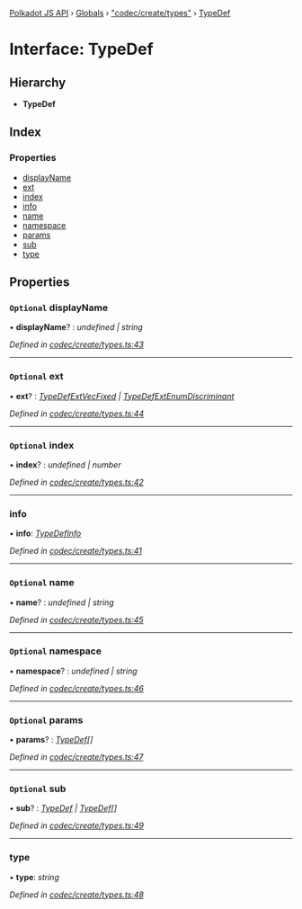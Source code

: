 [Polkadot JS API](../README.md) › [Globals](../globals.md) › ["codec/create/types"](../modules/_codec_create_types_.md) › [TypeDef](_codec_create_types_.typedef.md)

# Interface: TypeDef

## Hierarchy

* **TypeDef**

## Index

### Properties

* [displayName](_codec_create_types_.typedef.md#optional-displayname)
* [ext](_codec_create_types_.typedef.md#optional-ext)
* [index](_codec_create_types_.typedef.md#optional-index)
* [info](_codec_create_types_.typedef.md#info)
* [name](_codec_create_types_.typedef.md#optional-name)
* [namespace](_codec_create_types_.typedef.md#optional-namespace)
* [params](_codec_create_types_.typedef.md#optional-params)
* [sub](_codec_create_types_.typedef.md#optional-sub)
* [type](_codec_create_types_.typedef.md#type)

## Properties

### `Optional` displayName

• **displayName**? : *undefined | string*

*Defined in [codec/create/types.ts:43](https://github.com/polkadot-js/api/blob/8a6d23d461/packages/types/src/codec/create/types.ts#L43)*

___

### `Optional` ext

• **ext**? : *[TypeDefExtVecFixed](_codec_create_types_.typedefextvecfixed.md) | [TypeDefExtEnumDiscriminant](_codec_create_types_.typedefextenumdiscriminant.md)*

*Defined in [codec/create/types.ts:44](https://github.com/polkadot-js/api/blob/8a6d23d461/packages/types/src/codec/create/types.ts#L44)*

___

### `Optional` index

• **index**? : *undefined | number*

*Defined in [codec/create/types.ts:42](https://github.com/polkadot-js/api/blob/8a6d23d461/packages/types/src/codec/create/types.ts#L42)*

___

###  info

• **info**: *[TypeDefInfo](../enums/_codec_create_types_.typedefinfo.md)*

*Defined in [codec/create/types.ts:41](https://github.com/polkadot-js/api/blob/8a6d23d461/packages/types/src/codec/create/types.ts#L41)*

___

### `Optional` name

• **name**? : *undefined | string*

*Defined in [codec/create/types.ts:45](https://github.com/polkadot-js/api/blob/8a6d23d461/packages/types/src/codec/create/types.ts#L45)*

___

### `Optional` namespace

• **namespace**? : *undefined | string*

*Defined in [codec/create/types.ts:46](https://github.com/polkadot-js/api/blob/8a6d23d461/packages/types/src/codec/create/types.ts#L46)*

___

### `Optional` params

• **params**? : *[TypeDef](_codec_create_types_.typedef.md)[]*

*Defined in [codec/create/types.ts:47](https://github.com/polkadot-js/api/blob/8a6d23d461/packages/types/src/codec/create/types.ts#L47)*

___

### `Optional` sub

• **sub**? : *[TypeDef](_codec_create_types_.typedef.md) | [TypeDef](_codec_create_types_.typedef.md)[]*

*Defined in [codec/create/types.ts:49](https://github.com/polkadot-js/api/blob/8a6d23d461/packages/types/src/codec/create/types.ts#L49)*

___

###  type

• **type**: *string*

*Defined in [codec/create/types.ts:48](https://github.com/polkadot-js/api/blob/8a6d23d461/packages/types/src/codec/create/types.ts#L48)*
